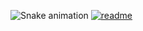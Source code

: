 ![Snake animation](https://github.com/PKrutaa/Kruta/blob/output/github-contribution-grid-snake.gif)
[![readme](https://github-readme-stats.vercel.app/api/pin/?username=PKrutaa&repo=PKrutaa&theme=react)](https://github.com/PKrutaa/Kruta)
